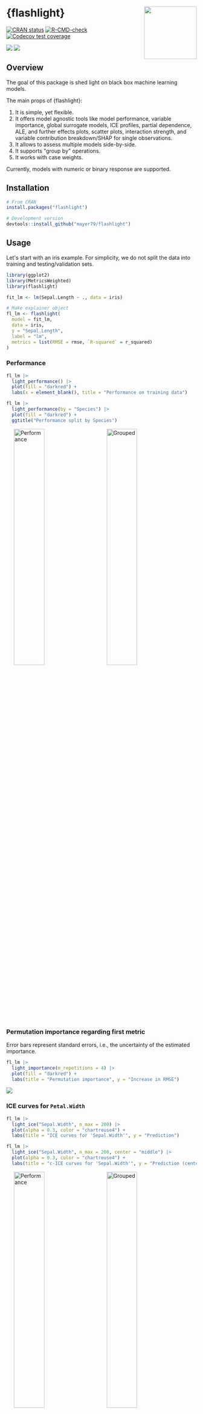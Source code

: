 # {flashlight} <a href='https://github.com/mayer79/flashlight'><img src='man/figures/logo.png' align="right" height="139" /></a>

<!-- badges: start -->

[![CRAN status](http://www.r-pkg.org/badges/version/flashlight)](https://cran.r-project.org/package=flashlight)
[![R-CMD-check](https://github.com/mayer79/flashlight/actions/workflows/R-CMD-check.yaml/badge.svg)](https://github.com/mayer79/flashlight/actions)
[![Codecov test coverage](https://codecov.io/gh/mayer79/flashlight/branch/main/graph/badge.svg)](https://app.codecov.io/gh/mayer79/flashlight?branch=main)

[![](https://cranlogs.r-pkg.org/badges/flashlight)](https://cran.r-project.org/package=flashlight) 
[![](https://cranlogs.r-pkg.org/badges/grand-total/flashlight?color=orange)](https://cran.r-project.org/package=flashlight)

<!-- badges: end -->

## Overview

The goal of this package is shed light on black box machine learning models.

The main props of {flashlight}:

1. It is simple, yet flexible.
2. It offers model agnostic tools like model performance, variable importance, global surrogate models, ICE profiles, partial dependence, ALE, and further effects plots, scatter plots, interaction strength, and variable contribution breakdown/SHAP for single observations.
3. It allows to assess multiple models side-by-side.
4. It supports "group by" operations.
5. It works with case weights.

Currently, models with numeric or binary response are supported.

## Installation

```r
# From CRAN
install.packages("flashlight")

# Development version
devtools::install_github("mayer79/flashlight")
```

## Usage

Let's start with an iris example. For simplicity, we do not split the data into training and testing/validation sets.

```r
library(ggplot2)
library(MetricsWeighted)
library(flashlight)

fit_lm <- lm(Sepal.Length ~ ., data = iris)

# Make explainer object
fl_lm <- flashlight(
  model = fit_lm, 
  data = iris, 
  y = "Sepal.Length", 
  label = "lm",               
  metrics = list(RMSE = rmse, `R-squared` = r_squared)
)
```

### Performance

```r
fl_lm |> 
  light_performance() |> 
  plot(fill = "darkred") +
  labs(x = element_blank(), title = "Performance on training data")

fl_lm |> 
  light_performance(by = "Species") |> 
  plot(fill = "darkred") +
  ggtitle("Performance split by Species")
```

<p>
  <img src="man/figures/perf.svg" alt="Performance" width="40%" hspace="20"/>
  <img src="man/figures/perf_grouped.svg" alt="Grouped" width="40%" hspace="20"/>
</p>


### Permutation importance regarding first metric

Error bars represent standard errors, i.e., the uncertainty of the estimated importance.

```r
fl_lm |>
  light_importance(m_repetitions = 4) |> 
  plot(fill = "darkred") +
  labs(title = "Permutation importance", y = "Increase in RMSE")
```

![](man/figures/imp.svg)

### ICE curves for `Petal.Width`

```r
fl_lm |> 
  light_ice("Sepal.Width", n_max = 200) |> 
  plot(alpha = 0.3, color = "chartreuse4") +
  labs(title = "ICE curves for 'Sepal.Width'", y = "Prediction")

fl_lm |> 
  light_ice("Sepal.Width", n_max = 200, center = "middle") |> 
  plot(alpha = 0.3, color = "chartreuse4") +
  labs(title = "c-ICE curves for 'Sepal.Width'", y = "Prediction (centered)")
```

<p>
  <img src="man/figures/ice.svg" alt="Performance" width="40%" hspace="20"/>
  <img src="man/figures/cice.svg" alt="Grouped" width="40%" hspace="20"/>
</p>

### PDPs

```r
fl_lm |> 
  light_profile("Sepal.Width", n_bins = 40) |> 
  plot() +
  ggtitle("PDP for 'Sepal.Width'")

fl_lm |> 
  light_profile("Sepal.Width", n_bins = 40, by = "Species") |> 
  plot() +
  ggtitle("Same grouped by 'Species'")
```

<p>
  <img src="man/figures/pdp.svg" alt="Performance" width="40%" hspace="20"/>
  <img src="man/figures/pdp_grouped.svg" alt="Grouped" width="40%" hspace="20"/>
</p>

### 2D PDP

```r
fl_lm |> 
  light_profile2d(c("Petal.Width", "Petal.Length")) |> 
  plot()
```

![](man/figures/pdp2d.svg)

### ALE

```r
fl_lm |> 
  light_profile("Sepal.Width", type = "ale") |> 
  plot() +
  ggtitle("ALE plot for 'Sepal.Width'")
```

![](man/figures/ale.svg)

### Different profile plots in one

```r
fl_lm |> 
  light_effects("Sepal.Width") |> 
  plot(use = "all") +
  ggtitle("Different types of profiles for 'Sepal.Width'")
```

![](man/figures/effects.svg)

### Variable contribution breakdown for single observation

```r
fl_lm |> 
  light_breakdown(new_obs = iris[1, ]) |> 
  plot()
```

![](man/figures/breakdown.svg)

### Global surrogate tree

```r
fl_lm |> 
  light_global_surrogate() |> 
  plot()
```

![](man/figures/surrogate.svg)

### Multiple models

Multiple flashlights can be combined to a multiflashlight.

```r
library(rpart)

fit_tree <- rpart(
  Sepal.Length ~ ., 
  data = iris, 
  control = list(cp = 0, xval = 0, maxdepth = 5)
)

# Make explainer object
fl_tree <- flashlight(
  model = fit_tree, 
  data = iris, 
  y = "Sepal.Length", 
  label = "tree",               
  metrics = list(RMSE = rmse, `R-squared` = r_squared)
)

# Combine with other explainer
fls <- multiflashlight(list(fl_tree, fl_lm))

fls |> 
  light_performance() |> 
  plot(fill = "chartreuse4") +
  labs(x = "Model", title = "Performance")

fls |> 
  light_profile("Petal.Length", n_bins = 40, by = "Species") |> 
  plot() +
  ggtitle("PDP by Species")
```

<p>
  <img src="man/figures/perf_grouped_multi.svg" alt="Performance" width="40%" hspace="20"/>
  <img src="man/figures/pdp_grouped_multi.svg" alt="Grouped" width="40%" hspace="20"/>
</p>

Check out the vignette for more...
